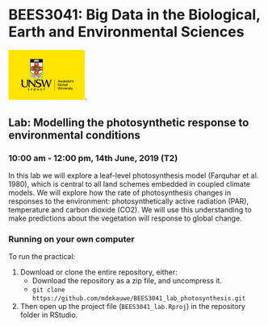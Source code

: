 # BEES3041: Big Data in the Biological, Earth and Environmental Sciences

<img src="data/logo.jpeg" width="30%">.

## Lab: Modelling the photosynthetic response to environmental conditions

### 10:00 am - 12:00 pm, 14th June, 2019 (T2)

In this lab we will explore a leaf-level photosynthesis model (Farquhar et al. 1980), which is central to all land schemes embedded in coupled climate models. We will explore how the rate of photosynthesis changes in responses to the environment: photosynthetically active radiation (PAR), temperature and carbon dioxide (CO2). We will use this understanding to make predictions about the vegetation will response  to global change.

### Running on your own computer

To run the practical:

1. Download or clone the entire repository, either:
    - Download the repository as a zip file, and uncompress it.
    - `git clone https://github.com/mdekauwe/BEES3041_lab_photosynthesis.git`
2. Then open up the project file (`BEES3041_lab.Rproj`) in the repository folder in RStudio.
